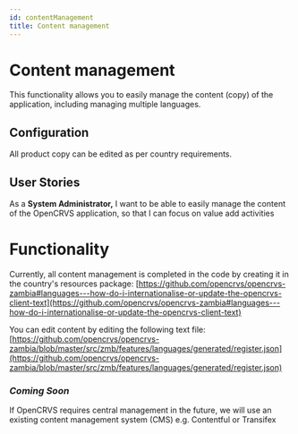 ```yaml
---
id: contentManagement
title: Content management
---
```


# Content management

This functionality allows you to easily manage the content (copy) of the application, including managing multiple languages.

## Configuration

All product copy can be edited as per country requirements.

## User Stories

As a **System Administrator,** I want to be able to easily manage the content of the OpenCRVS application, so that I can focus on value add activities

# Functionality

Currently, all content management is completed in the code by creating it in the country's resources package: [https://github.com/opencrvs/opencrvs-zambia#languages---how-do-i-internationalise-or-update-the-opencrvs-client-text](https://github.com/opencrvs/opencrvs-zambia#languages---how-do-i-internationalise-or-update-the-opencrvs-client-text)

You can edit content by editing the following text file: [https://github.com/opencrvs/opencrvs-zambia/blob/master/src/zmb/features/languages/generated/register.json](https://github.com/opencrvs/opencrvs-zambia/blob/master/src/zmb/features/languages/generated/register.json)

### _Coming Soon_

If OpenCRVS requires central management in the future, we will use an existing content management system (CMS) e.g. Contentful or Transifex
